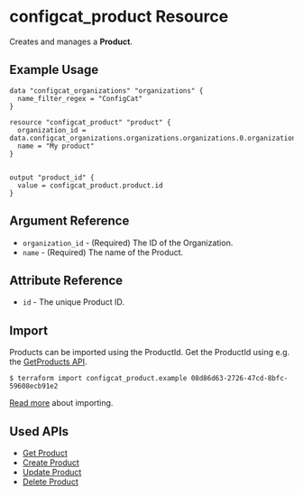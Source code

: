 # configcat_product Resource

Creates and manages a **Product**.  

## Example Usage

```hcl
data "configcat_organizations" "organizations" {
  name_filter_regex = "ConfigCat"
}

resource "configcat_product" "product" {
  organization_id = data.configcat_organizations.organizations.organizations.0.organization_id
  name = "My product"
}


output "product_id" {
  value = configcat_product.product.id
}
```

## Argument Reference

* `organization_id` - (Required) The ID of the Organization.
* `name` - (Required) The name of the Product.

## Attribute Reference

* `id` - The unique Product ID.

## Import

Products can be imported using the ProductId. Get the ProductId using e.g. the [GetProducts API](https://api.configcat.com/docs/#operation/get-products).

```
$ terraform import configcat_product.example 08d86d63-2726-47cd-8bfc-59608ecb91e2
```

[Read more](https://learn.hashicorp.com/tutorials/terraform/state-import) about importing.

## Used APIs
* [Get Product](https://api.configcat.com/docs/index.html#operation/get-product)
* [Create Product](https://api.configcat.com/docs/index.html#operation/create-product)
* [Update Product](https://api.configcat.com/docs/index.html#operation/update-product)
* [Delete Product](https://api.configcat.com/docs/index.html#operation/delete-product)
